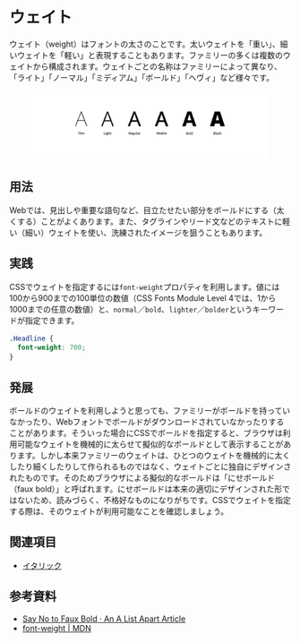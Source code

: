 # ウェイト

ウェイト（weight）はフォントの太さのことです。太いウェイトを「重い」、細いウェイトを「軽い」と表現することもあります。ファミリーの多くは複数のウェイトから構成されます。ウェイトごとの名称はファミリーによって異なり、「ライト」「ノーマル」「ミディアム」「ボールド」「ヘヴィ」など様々です。

<figure>
  <img alt="" src="../images/weight.png">
</figure>

## 用法

Webでは、見出しや重要な語句など、目立たせたい部分をボールドにする（太くする）ことがよくあります。また、タグラインやリード文などのテキストに軽い（細い）ウェイトを使い、洗練されたイメージを狙うこともあります。

## 実践

CSSでウェイトを指定するには`font-weight`プロパティを利用します。値には100から900までの100単位の数値（CSS Fonts Module Level 4では、1から1000までの任意の数値）と、`normal`／`bold`、`lighter`／`bolder`というキーワードが指定できます。

```css
.Headline {
  font-weight: 700;
}
```

## 発展

ボールドのウェイトを利用しようと思っても、ファミリーがボールドを持っていなかったり、Webフォントでボールドがダウンロードされていなかったりすることがあります。そういった場合にCSSでボールドを指定すると、ブラウザは利用可能なウェイトを機械的に太らせて擬似的なボールドとして表示することがあります。しかし本来ファミリーのウェイトは、ひとつのウェイトを機械的に太くしたり細くしたりして作られるものではなく、ウェイトごとに独自にデザインされたものです。そのためブラウザによる擬似的なボールドは「にせボールド（faux bold）」と呼ばれます。にせボールドは本来の適切にデザインされた形ではないため、読みづらく、不格好なものになりがちです。CSSでウェイトを指定する際は、そのウェイトが利用可能なことを確認しましょう。

## 関連項目

- [イタリック](./italic.md)

## 参考資料

- [Say No to Faux Bold · An A List Apart Article](https://alistapart.com/article/say-no-to-faux-bold)
- [font-weight | MDN](https://developer.mozilla.org/ja/docs/Web/CSS/font-weight)
